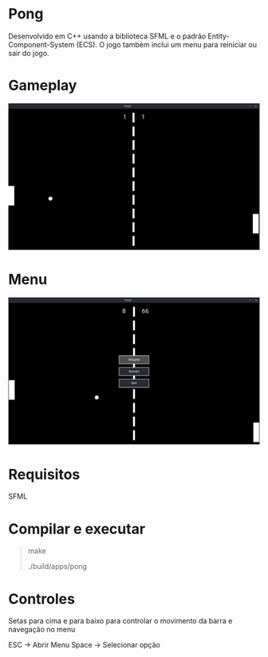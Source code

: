 # Pong

Desenvolvido em C++ usando a biblioteca SFML e o padrão Entity-Component-System (ECS). O jogo também inclui um menu para reiniciar ou sair do jogo.


# Gameplay

![Pong Gameplay](res/images/gameplay.png)

# Menu

![Pong Menu](res/images/menu.png)

# Requisitos

SFML

# Compilar e executar

> make
>
> ./build/apps/pong

# Controles

Setas para cima e para baixo para controlar o movimento da barra e navegação no menu

ESC -> Abrir Menu
Space -> Selecionar opção
